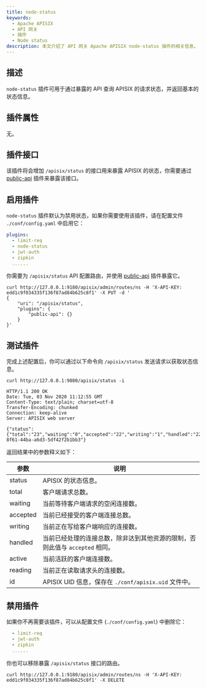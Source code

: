 ```yaml
---
title: node-status
keywords:
  - Apache APISIX
  - API 网关
  - 插件
  - Node status
description: 本文介绍了 API 网关 Apache APISIX node-status 插件的相关信息。
---
```


<!--
#
# Licensed to the Apache Software Foundation (ASF) under one or more
# contributor license agreements.  See the NOTICE file distributed with
# this work for additional information regarding copyright ownership.
# The ASF licenses this file to You under the Apache License, Version 2.0
# (the "License"); you may not use this file except in compliance with
# the License.  You may obtain a copy of the License at
#
#     http://www.apache.org/licenses/LICENSE-2.0
#
# Unless required by applicable law or agreed to in writing, software
# distributed under the License is distributed on an "AS IS" BASIS,
# WITHOUT WARRANTIES OR CONDITIONS OF ANY KIND, either express or implied.
# See the License for the specific language governing permissions and
# limitations under the License.
#
-->

## 描述

`node-status` 插件可用于通过暴露的 API 查询 APISIX 的请求状态，并返回基本的状态信息。

## 插件属性

无。

## 插件接口

该插件将会增加 `/apisix/status` 的接口用来暴露 APISIX 的状态，你需要通过 [public-api](public-api.md) 插件来暴露该接口。

## 启用插件

`node-status` 插件默认为禁用状态，如果你需要使用该插件，请在配置文件 `./conf/config.yaml` 中启用它：

``` yaml title="./conf/config.yaml"
plugins:
  - limit-req
  - node-status
  - jwt-auth
  - zipkin
  ......
```

你需要为 `/apisix/status` API 配置路由，并使用 [public-api](public-api.md) 插件暴露它。

```shell
curl http://127.0.0.1:9180/apisix/admin/routes/ns -H 'X-API-KEY: edd1c9f034335f136f87ad84b625c8f1' -X PUT -d '
{
    "uri": "/apisix/status",
    "plugins": {
        "public-api": {}
    }
}'
```

## 测试插件

完成上述配置后，你可以通过以下命令向 `/apisix/status` 发送请求以获取状态信息。

```shell
curl http://127.0.0.1:9080/apisix/status -i
```

```shell
HTTP/1.1 200 OK
Date: Tue, 03 Nov 2020 11:12:55 GMT
Content-Type: text/plain; charset=utf-8
Transfer-Encoding: chunked
Connection: keep-alive
Server: APISIX web server

{"status":{"total":"23","waiting":"0","accepted":"22","writing":"1","handled":"22","active":"1","reading":"0"},"id":"6790a064-8f61-44ba-a6d3-5df42f2b1bb3"}
```

返回结果中的参数释义如下：

| 参数         | 说明                                                                    |
| ------------ | ---------------------------------------------------------------------- |
| status       | APISIX 的状态信息。                                                     |
| total        | 客户端请求总数。                                                        |
| waiting      | 当前等待客户端请求的空闲连接数。                                          |
| accepted     | 当前已经接受的客户端连接总数。                                            |
| writing      | 当前正在写给客户端响应的连接数。                                          |
| handled      | 当前已经处理的连接总数，除非达到其他资源的限制，否则此值与 `accepted` 相同。 |
| active       | 当前活跃的客户端连接数。                                                 |
| reading      | 当前正在读取请求头的连接数。                                              |
| id           | APISIX UID 信息，保存在 `./conf/apisix.uid` 文件中。                |

## 禁用插件

如果你不再需要该插件，可以从配置文件 (`./conf/config.yaml`) 中删除它：

``` yaml title="conf/config.yaml"
  - limit-req
  - jwt-auth
  - zipkin
  ......
```

你也可以移除暴露 `/apisix/status` 接口的路由。

```shell
curl http://127.0.0.1:9180/apisix/admin/routes/ns -H 'X-API-KEY: edd1c9f034335f136f87ad84b625c8f1' -X DELETE
```
